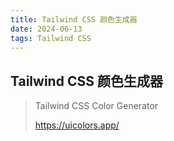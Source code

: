 ```yaml
---
title: Tailwind CSS 颜色生成器
date: 2024-06-13
tags: Tailwind CSS
---
```


## Tailwind CSS 颜色生成器

> Tailwind CSS Color Generator
> 
> https://uicolors.app/
